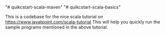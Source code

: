 "# quikcstart-scala-maven" 
"# quikcstart-scala-basics" 

This is a codebase for the nice scala tutorial on https://www.javatpoint.com/scala-tutorial
This will help you quickly run the sample programs mentioned in the above tutorial.